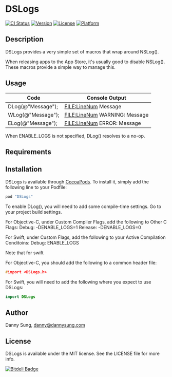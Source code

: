 # DSLogs

[![CI Status](http://img.shields.io/travis/dannys42/DSLogs.svg?style=flat)](https://travis-ci.org/dannys42/DSLogs)
[![Version](https://img.shields.io/cocoapods/v/DSLogs.svg?style=flat)](http://cocoapods.org/pods/DSLogs)
[![License](https://img.shields.io/cocoapods/l/DSLogs.svg?style=flat)](http://cocoapods.org/pods/DSLogs)
[![Platform](https://img.shields.io/cocoapods/p/DSLogs.svg?style=flat)](http://cocoapods.org/pods/DSLogs)


## Description

DSLogs provides a very simple set of macros that wrap around NSLog().

When releasing apps to the App Store, it's usually good to disable NSLog().  These macros provide a simple way to manage this.

## Usage

Code                | Console Output
--------------------|----------------------
DLog(@"Message");   | <FILE:LineNum> Message
WLog(@"Message");   | <FILE:LineNum> WARNING: Message
ELog(@"Message");   | <FILE:LineNum> ERROR: Message


When ENABLE_LOGS is not specified, DLog() resolves to a no-op.


## Requirements

## Installation

DSLogs is available through [CocoaPods](http://cocoapods.org). To install
it, simply add the following line to your Podfile:

```ruby
pod "DSLogs"
```

To enable DLog(), you will need to add some compile-time settings.  Go to your project build settings.

For Objective-C, under Custom Compiler Flags, add the following to Other C Flags:
    Debug:      -DENABLE_LOGS=1
    Release:    -DENABLE_LOGS=0

For Swift, under Custom Flags, add the following to your Active Compilation Conditoins:
    Debug:      ENABLE_LOGS

Note that for swift 

For Objective-C, you should add the following to a common header file:

```c
#import <DSLogs.h>
```

For Swift, you will need to add the following where you expect to use DSLogs:

```swift
import DSLogs
```


## Author

Danny Sung, danny@dannysung.com

## License

DSLogs is available under the MIT license. See the LICENSE file for more info.


[![Bitdeli Badge](https://d2weczhvl823v0.cloudfront.net/dannys42/dslogs/trend.png)](https://bitdeli.com/free "Bitdeli Badge")

